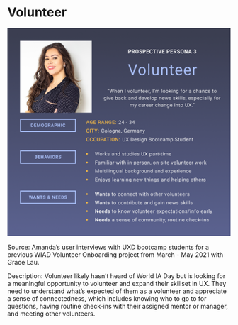 # Volunteer

![](img/volunteerPersona.png)

Source:
Amanda’s user interviews with UXD bootcamp students for a previous WIAD Volunteer Onboarding project from March - May 2021 with Grace Lau.

Description:
Volunteer likely hasn’t heard of World IA Day but is looking for a meaningful opportunity to volunteer and expand their skillset in UX. They need to understand what’s expected of them as a volunteer and appreciate a sense of connectedness, which includes knowing who to go to for questions, having routine check-ins with their assigned mentor or manager, and meeting other volunteers.
